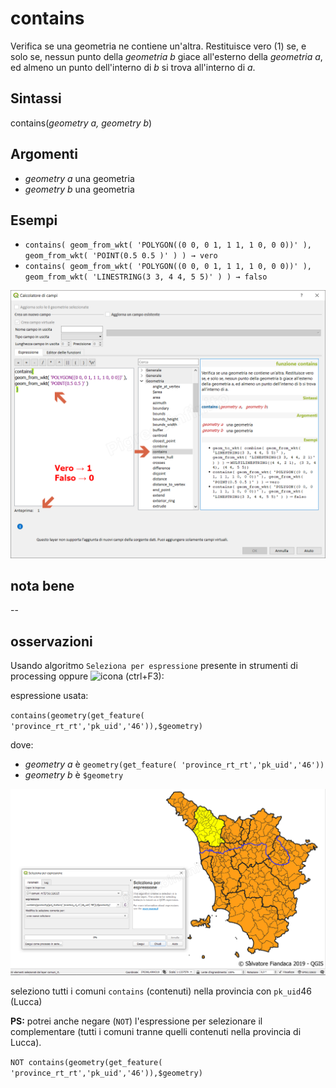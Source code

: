 # contains

Verifica se una geometria ne contiene un'altra. Restituisce vero (1) se, e solo se, nessun punto della _geometria b_ giace all'esterno della _geometria a_, ed almeno un punto dell'interno di _b_ si trova all'interno di _a_.

## Sintassi

contains(_geometry a, geometry b_)

## Argomenti

* _geometry a_ una geometria
* _geometry b_ una geometria

## Esempi


* `contains( geom_from_wkt( 'POLYGON((0 0, 0 1, 1 1, 1 0, 0 0))' ), geom_from_wkt( 'POINT(0.5 0.5 )' ) ) → vero`
* `contains( geom_from_wkt( 'POLYGON((0 0, 0 1, 1 1, 1 0, 0 0))' ), geom_from_wkt( 'LINESTRING(3 3, 4 4, 5 5)' ) ) → falso`


![](/img/geometria/contains/contains1.png)

## nota bene

--

## osservazioni

Usando algoritmo `Seleziona per espressione` presente in strumenti di processing oppure ![icona](https://docs.qgis.org/2.18/en/_images/mIconExpressionSelect.png) (ctrl+F3):

espressione usata:

`contains(geometry(get_feature( 'province_rt_rt','pk_uid','46')),$geometry)`

dove:

* _geometry a_ è `geometry(get_feature( 'province_rt_rt','pk_uid','46'))`
* _geometry b_ è `$geometry`


![](/img/geometria/contains/contains2.png)

seleziono tutti i comuni `contains` (contenuti) nella provincia con `pk_uid`46 (Lucca)

**PS:** potrei anche negare (`NOT`) l'espressione per selezionare il complementare (tutti i comuni tranne quelli contenuti nella provincia di Lucca).

`NOT contains(geometry(get_feature( 'province_rt_rt','pk_uid','46')),$geometry)`
